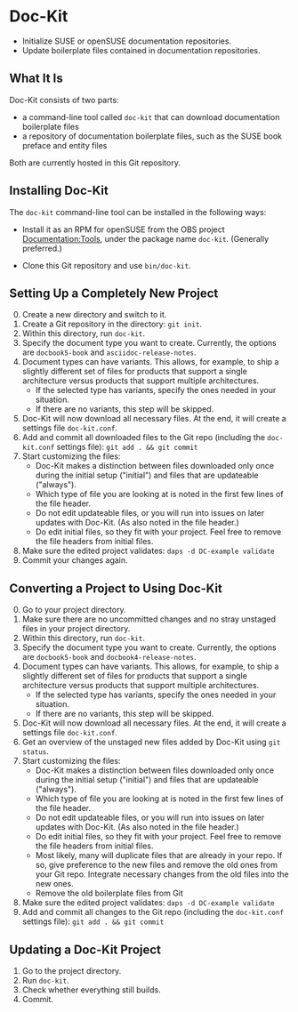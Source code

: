 Doc-Kit
=======

* Initialize SUSE or openSUSE documentation repositories.
* Update boilerplate files contained in documentation repositories.

## What It Is

Doc-Kit consists of two parts:

* a command-line tool called `doc-kit` that can download documentation boilerplate files
* a repository of documentation boilerplate files, such as the SUSE book preface and entity files

Both are currently hosted in this Git repository.

## Installing Doc-Kit

The `doc-kit` command-line tool can be installed in the following ways:

* Install it as an RPM for openSUSE from the OBS project [Documentation:Tools](https://build.opensuse.org/project/show/Documentation:Tools), under the package name `doc-kit`. (Generally preferred.)

* Clone this Git repository and use `bin/doc-kit`.


## Setting Up a Completely New Project

0. Create a new directory and switch to it.
1. Create a Git repository in the directory: `git init`. 
2. Within this directory, run `doc-kit`.
3. Specify the document type you want to create. Currently, the options are `docbook5-book` and `asciidoc-release-notes`.
4. Document types can have variants.
   This allows, for example, to ship a slightly different set of files for products that support a single architecture versus products that support multiple architectures.
   * If the selected type has variants, specify the ones needed in your situation.
   * If there are no variants, this step will be skipped.
5. Doc-Kit will now download all necessary files. At the end, it will create a settings file `doc-kit.conf`.
6. Add and commit all downloaded files to the Git repo (including the `doc-kit.conf` settings file):  `git add . && git commit`
7. Start customizing the files:
   * Doc-Kit makes a distinction between files downloaded only once during the initial setup ("initial") and files that are updateable ("always").
   * Which type of file you are looking at is noted in the first few lines of the file header.
   * Do not edit updateable files, or you will run into issues on later updates with Doc-Kit.
     (As also noted in the file header.)
   * Do edit initial files, so they fit with your project.
     Feel free to remove the file headers from initial files.
8. Make sure the edited project validates: `daps -d DC-example validate` 
9. Commit your changes again.


## Converting a Project to Using Doc-Kit

0. Go to your project directory.
1. Make sure there are no uncommitted changes and no stray unstaged files in your project directory.
2. Within this directory, run `doc-kit`.
3. Specify the document type you want to create. Currently, the options are `docbook5-book` and `docbook4-release-notes`.
4. Document types can have variants.
   This allows, for example, to ship a slightly different set of files for products that support a single architecture versus products that support multiple architectures.
   * If the selected type has variants, specify the ones needed in your situation.
   * If there are no variants, this step will be skipped.
5. Doc-Kit will now download all necessary files. At the end, it will create a settings file `doc-kit.conf`.
6. Get an overview of the unstaged new files added by Doc-Kit using `git status`.
7. Start customizing the files:
   * Doc-Kit makes a distinction between files downloaded only once during the initial setup ("initial") and files that are updateable ("always").
   * Which type of file you are looking at is noted in the first few lines of the file header.
   * Do not edit updateable files, or you will run into issues on later updates with Doc-Kit.
     (As also noted in the file header.)
   * Do edit initial files, so they fit with your project.
     Feel free to remove the file headers from initial files.
   * Most likely, many will duplicate files that are already in your repo.
     If so, give preference to the new files and remove the old ones from your Git repo.
     Integrate necessary changes from the old files into the new ones.
   * Remove the old boilerplate files from Git
8. Make sure the edited project validates: `daps -d DC-example validate` 
9. Add and commit all changes to the Git repo (including the `doc-kit.conf` settings file): `git add . && git commit`

## Updating a Doc-Kit Project

1. Go to the project directory.
2. Run `doc-kit`.
3. Check whether everything still builds.
4. Commit.
